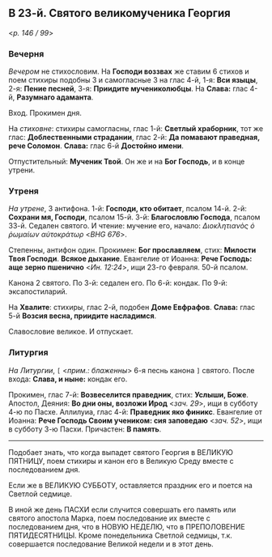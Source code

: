 
## В 23-й. Святого великомученика Георгия

<*p. 146 / 99*>

### Вечерня

*Вечером* не стихословим. На **Господи воззвах** же ставим 6 стихов и поем стихиры подобны 3 и 
самогласные 3 на глас 4-й, 1-я: **Вси языцы**, 2-я: **Пение песней**, 3-я: **Приидите мучениколюбцы**. 
На **Слава:** глас 4-й, **Разумнаго адаманта**. 

Вход. Прокимен дня. 

На *стиховне*: стихиры самогласны, глас 1-й: **Светлый храборник**, тот же глас: **Доблественными страдании**, 
глас 2-й: **Да помавают праведная, рече Соломон**. **Слава:** глас 6-й **Достойно имени**. 

Отпустительный: **Мученик Твой**. 
Он же и на **Бог Господь**, и в конце утрени. 

### Утреня

*На утрене*, 3 антифона. 1-й: **Господи, кто обитает**, псалом 14-й. 
2-й: **Сохрани мя, Господи**, псалом 15-й. 
3-й: **Благословлю Господа**, псалом 33-й. 
Седален святого. И чтение: мучение его, начало: *Διοκλητιανὸς ὁ ῥωμαίων αὐτοκράτωρ* <*BHG 676*>. 

Степенны, антифон один. Прокимен: **Бог прославляем**, стих: **Милости Твоя Господи**. **Всякое дыхание**. 
Евангелие от Иоанна: **Рече Господь: аще зерно пшенично** <*Ин. 12:24*>, ищи 23-го февраля. 
50-й псалом. 

Канона 2 святого. 
По 3-й: седален его. 
По 6-й: кондак. 
По 9-й: эксапостиларий. 

На **Хвалите**: стихиры, глас 2-й, подобен **Доме Евфрафов**. **Слава:** глас 5-й **Возсия весна, 
приидите насладимся**. 

Славословие великое. И отпускает. 

### Литургия

*На Литургии*, `[` <*прим.: блаженны*> 6-я песнь канона `]` святого. 
После входа: **Слава, и ныне:** кондак его. 

Прокимен, глас 7-й: **Возвеселится праведник**, стих: **Услыши, Боже**. 
Апостол, Деяния: **Во дни оны, возложи Ирод** <*зач. 29*>, ищи в субботу 4-ю по Пасхе. 
Аллилуиа, глас 4-й: **Праведник яко финикс**. 
Евангелие от Иоанна: **Рече Господь Своим учеником: сия заповедаю** <*зач. 52*>, ищи в субботу 3-ю Пасхи. 
Причастен: **В память**. 

--- 

Подобает знать, что когда выпадет святого Георгия в ВЕЛИКУЮ ПЯТНИЦУ, поем стихиры и канон его в Великую 
Среду вместе с последованием дня. 

Если же в ВЕЛИКУЮ СУББОТУ, оставляется праздник его и поется на Светлой седмице. 

В иной же день ПАСХИ если случится совершать его память или святого апостола Марка, поем последование 
их вместе с последованием дня, что в НОВУЮ НЕДЕЛЮ, что в ПРЕПОЛОВЕНИЕ ПЯТИДЕСЯТНИЦЫ. Кроме понедельника 
Светлой седмицы, т.к. совершается последование Великой недели и в этот день.  

